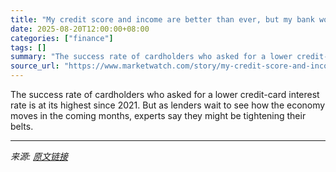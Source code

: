 ```yaml
---
title: "My credit score and income are better than ever, but my bank won’t lower my credit-card APR. Here’s how to fight back."
date: 2025-08-20T12:00:00+08:00
categories: ["finance"]
tags: []
summary: "The success rate of cardholders who asked for a lower credit-card interest rate is at its highest since 2021. But as lenders wait to see how the economy moves in the coming months, experts say they mi"
source_url: "https://www.marketwatch.com/story/my-credit-score-and-income-are-better-than-ever-but-my-bank-wont-lower-my-credit-card-apr-heres-how-to-fight-back-593d025e?mod=mw_rss_topstories"
---
```


The success rate of cardholders who asked for a lower credit-card interest rate is at its highest since 2021. But as lenders wait to see how the economy moves in the coming months, experts say they might be tightening their belts.

---

*来源: [原文链接](https://www.marketwatch.com/story/my-credit-score-and-income-are-better-than-ever-but-my-bank-wont-lower-my-credit-card-apr-heres-how-to-fight-back-593d025e?mod=mw_rss_topstories)*
